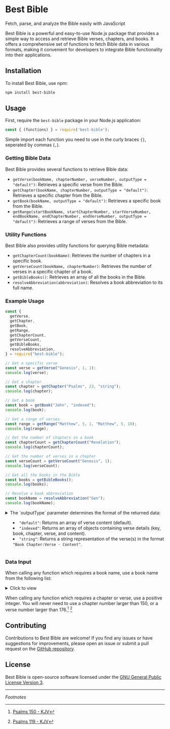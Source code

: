 # Best Bible

Fetch, parse, and analyze the Bible easily with JavaScript

Best Bible is a powerful and easy-to-use Node.js package that provides a simple way to access and retrieve Bible verses, chapters, and books. It offers a comprehensive set of functions to fetch Bible data in various formats, making it convenient for developers to integrate Bible functionality into their applications.

## Installation

To install Best Bible, use npm:

```bash
npm install best-bible
```

## Usage

First, require the `best-bible` package in your Node.js application:

```javascript
const { (functions) } = require('best-bible');
```

Simple import each function you need to use in the curly braces `{}`, seperated by commas (`,`).

### Getting Bible Data

Best Bible provides several functions to retrieve Bible data:

- `getVerse(bookName, chapterNumber, verseNumber, outputType = "default")`: Retrieves a specific verse from the Bible.
- `getChapter(bookName, chapterNumber, outputType = "default")`: Retrieves a specific chapter from the Bible.
- `getBook(bookName, outputType = "default")`: Retrieves a specific book from the Bible.
- `getRange(startBookName, startChapterNumber, startVerseNumber, endBookName, endChapterNumber, endVerseNumber, outputType = "default")`: Retrieves a range of verses from the Bible.

### Utility Functions

Best Bible also provides utility functions for querying Bible metadata:

- `getChapterCount(bookName)`: Retrieves the number of chapters in a specific book.
- `getVerseCount(bookName, chapterNumber)`: Retrieves the number of verses in a specific chapter of a book.
- `getBibleBooks()`: Retrieves an array of all the books in the Bible.
- `resolveAbbreviation(abbreviation)`: Resolves a book abbreviation to its full name.

### Example Usage

```javascript
const {
  getVerse,
  getChapter,
  getBook,
  getRange,
  getChapterCount,
  getVerseCount,
  getBibleBooks,
  resolveAbbreviation,
} = require("best-bible");

// Get a specific verse
const verse = getVerse("Genesis", 1, 1);
console.log(verse);

// Get a chapter
const chapter = getChapter("Psalms", 23, "string");
console.log(chapter);

// Get a book
const book = getBook("John", "indexed");
console.log(book);

// Get a range of verses
const range = getRange("Matthew", 5, 1, "Matthew", 5, 10);
console.log(range);

// Get the number of chapters in a book
const chapterCount = getChapterCount("Revelation");
console.log(chapterCount);

// Get the number of verses in a chapter
const verseCount = getVerseCount("Genesis", 1);
console.log(verseCount);

// Get all the books in the Bible
const books = getBibleBooks();
console.log(books);

// Resolve a book abbreviation
const bookName = resolveAbbreviation("Gen");
console.log(bookName);
```

<details>
<summary>
The `outputType` parameter determines the format of the returned data:

- `"default"`: Returns an array of verse content (default).
- `"indexed"`: Returns an array of objects containing verse details (key, book, chapter, verse, and content).
- `"string"`: Returns a string representation of the verse(s) in the format `"Book Chapter:Verse - Content"`.
</summary>

`default` will return each verse as an item in an array, for example:

```json
["verse1", "verse2", "verse3"]
```

`indexed` will return several JSON objects in an array, each verse with its metadata. See below:

```json
[
  {
    "key": "Genesis 1:1",
    "book": "Genesis",
    "chapter": 1,
    "verse": 1,
    "content": "In the beginning, God created the heavens and the earth."
  }
]
```

`string` will return each verse as a string, for example:

```yml
"Book Chapter:Verse - Content"
```

</details>

### Data Input

When calling any function which requires a book name, use a book name from the following list:

<details>
<summary>Click to view</summary>

```json
[
  "Genesis",
  "Exodus",
  "Leviticus",
  "Numbers",
  "Deuteronomy",
  "Joshua",
  "Judges",
  "Ruth",
  "1 Samuel",
  "2 Samuel",
  "1 Kings",
  "2 Kings",
  "1 Chronicles",
  "2 Chronicles",
  "Ezra",
  "Nehemiah",
  "Esther",
  "Job",
  "Psalms",
  "Proverbs",
  "Ecclesiastes",
  "Isaiah",
  "Jeremiah",
  "Lamentations",
  "Ezekiel",
  "Daniel",
  "Hosea",
  "Joel",
  "Amos",
  "Obadiah",
  "Jonah",
  "Micah",
  "Nahum",
  "Habakkuk",
  "Zephaniah",
  "Haggai",
  "Zechariah",
  "Malachi",
  "Matthew",
  "Mark",
  "Luke",
  "John",
  "Acts",
  "Romans",
  "1 Corinthians",
  "2 Corinthians",
  "Galatians",
  "Ephesians",
  "Philippians",
  "Colossians",
  "1 Thessalonians",
  "2 Thessalonians",
  "1 Timothy",
  "2 Timothy",
  "Titus",
  "Philemon",
  "Hebrews",
  "James",
  "1 Peter",
  "2 Peter",
  "1 John",
  "2 John",
  "3 John",
  "Jude",
  "Revelation"
]
```

</details>

When calling any function which requires a chapter or verse, use a positive integer. You will never need to use a chapter number larger than 150, or a verse number larger than 176.[^1] [^2]

## Contributing

Contributions to Best Bible are welcome! If you find any issues or have suggestions for improvements, please open an issue or submit a pull request on the [GitHub repository](https://github.com/The-Best-Codes/best-bible).

## License

Best Bible is open-source software licensed under the [GNU General Public License Version 3](https://www.gnu.org/licenses/gpl-3.0.en.html).

---

_Footnotes_

[^1]: [Psalms 150 - KJV](https://www.biblegateway.com/passage/?search=Psalms+150&version=KJV)
[^2]: [Psalms 119 - KJV](https://www.biblegateway.com/passage/?search=Psalms+119&version=KJV)
